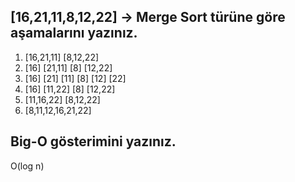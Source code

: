 ## [16,21,11,8,12,22] -> Merge Sort türüne göre aşamalarını yazınız.

1. [16,21,11]  [8,12,22] 
2. [16] [21,11] [8] [12,22]
3. [16] [21] [11] [8] [12] [22]
4. [16] [11,22] [8] [12,22]
5. [11,16,22] [8,12,22]
6. [8,11,12,16,21,22]

## Big-O gösterimini yazınız.
 O(log n)